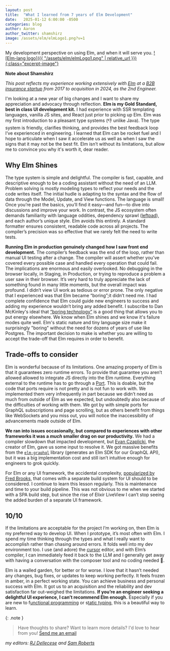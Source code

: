 ```yaml
---
layout: post
title:  "What I learned from 7 years of Elm Development"
date:   2025-01-12 6:00:00 -0500
categories: blog
author: Aaron
author_twitter: shamshirz
image: /assets/elm/elmLogo1.png?v=1
---
```

My development perspective on using Elm, and when it will serve you. [![Elm-lang logo]({{ "/assets/elm/elmLogo1.png" | relative_url }}){:class="excerpt-image"}](https://elm-lang.org/)

**Note about Shamshirz**

*This post reflects my experience working extensively with [Elm](https://elm-lang.org/) at a [B2B insurance startup](http://corvusinsurance.com/) from 2017 to acquisition in 2024, as the 2nd Engineer.*

I'm looking at a new year of big changes and I want to share my appreciation and advocacy through reflection. **Elm is my Gold Standard, best in class UI development kit.** I had experience with SSR templating languages, vanilla JS sites, and React just prior to picking up Elm. Elm was my first introduction to a pleasant type systems (👎 unlike Java). The type system is friendly, clarifies thinking, and provides the best feedback loop I’ve experienced in engineering. I learned that Elm can be rocket fuel and I hope to articulate when I saw it accelerate us as well as when I saw the signs that it may not be the best fit. Elm isn’t without its limitations, but allow me to convince you why it's worth it, dear reader.

## Why Elm Shines
The type system is simple and delightful. The compiler is fast, capable, and descriptive enough to be a coding assistant without the need of an LLM. Problem solving is mostly modeling types to reflect your needs and the code writes itself. The initial hudle is adapting to the syntax and the flow of data through the Model, Update, and View functions. The language is small! Once you’re past the basics, you’ll find it easy—and fun—to dive into discussions and improve your work. In contrast, the JS ecosystem often demands familiarity with language oddities, dependency sprawl ([leftpad](https://en.wikipedia.org/wiki/Npm_left-pad_incident)), and each author’s unique style. Elm avoids this entirely. A standard formatter ensures consistent, readable code across all projects. The compiler’s precision was so effective that we rarely felt the need to write tests.

**Running Elm in production genuinely changed how I saw front end development.** The compiler’s feedback was the end of the loop, rather than manual UI testing after a change. The compiler will assert whether you’ve covered every possible case and handled every operation that could fail. The implications are enormous and easily overlooked. No debugging in the browser locally, in Staging, in Production, or trying to reproduce a problem a user saw in their browser. It’s very hard to truly appreciate the lack of something found in many little moments, but the overall impact was profound. I didn’t view UI work as tedious or error prone. The only negative that I experienced was that Elm became “boring”;it didn’t need me. I had complete confidence that Elm could guide new engineers to success and adding my experience wouldn’t bring any added benefit. I subscribe to Dan McKinley's ideal that [“boring technology”](https://mcfunley.com/choose-boring-technology) is a good thing that allows you to put energy elsewhere. We know when Elm shines and we know it's failure modes quite well. Elm's static nature and tiny language size make it surprisingly "boring" without the need for dozens of years of use like Postgres. The important decision to make is whether you are willing to accept the trade-off that Elm requires in order to benefit.

## Trade-offs to consider
Elm is wonderful because of its limitations. One amazing property of Elm is that it guarantees zero runtime errors. To provide that guarantee you aren’t allowed allowed to integrate JS directly into the Elm runtime. Everything external to the runtime has to go through a [Port](https://guide.elm-lang.org/interop/ports). This is doable, but the code that ports require is not pretty and is not fun to work with. We implemented them very infrequently in part because we didn’t need as much from outside of Elm as we expected, but undoubtedly also because of the difficulties of working with them. We got by with simple ports for GraphQL subscriptions and page scrolling, but as others benefit from things like WebSockets and you miss out, you will notice the inaccessibility of advancements made outside of Elm.

**We ran into issues occasionally, but compared to experiences with other frameworks it was a *much* smaller drag on our productivity.** We had a compiler slowdown that impacted development, but [Evan Czaplicki](https://x.com/evancz?lang=en&mx=2), the creator of Elm, gave us some input to resolve it. We got massive benefits from the [`elm-graphql`](https://github.com/dillonkearns/elm-graphql) library (generates an Elm SDK for our GraphQL API), but it was a big implementation cost and still isn’t intuitive enough for engineers to grok quickly.

For Elm or any UI framework, the accidental complexity, [popularized by Fred Brooks](https://en.wikipedia.org/wiki/No_Silver_Bullet), that comes with a separate build system for UI should to be considered. I continue to learn this lesson regularly. This is maintenance and time to your build pipeline. This was not obvious to me when we started with a SPA build step, but since the rise of Elixir LiveView I can’t stop seeing the added burden of a separate UI framework.

## 10/10
If the limitations are acceptable for the project I’m working on, then Elm is my preferred way to develop UI. When I prototype, it’s most often with Elm. I spend my time thinking through the types and what I really want to accomplish rather than chasing around errors. It folds well into my dev environment too. I use (and adore) the [cursor](https://www.cursor.com/) editor, and with Elm’s compiler, I can immediately feed it back to the LLM and I generally get away with having a conversation with the composer tool and no coding needed 🤯.

Elm is a walled garden, for better or for worse. I love that it hasn’t needed any changes, bug fixes, or updates to keep working perfectly. It feels frozen in amber, in a perfect working state. You can achieve business and personal success with Elm. It got us to an acquisition and the reliability and dev satisfaction far out-weighed the limitations. **If you’re an engineer seeking a delightful UI experience, I can’t recommend Elm enough.** Especially if you are new to f[unctional programming](https://en.wikipedia.org/wiki/Functional_programming) or s[tatic typing](https://stackoverflow.com/questions/1517582/what-is-the-difference-between-statically-typed-and-dynamically-typed-languages), this is a beautiful way to learn.

{: .note }
> Have thoughts to share? Want to learn more details? I'd love to hear from you! [Send me an email](mailto:aaron.a.votre@gmail.com)

*my editors: [RJ Dellecese](https://github.com/rjdellecese) and [Sam Roberts](https://github.com/samgqroberts)*